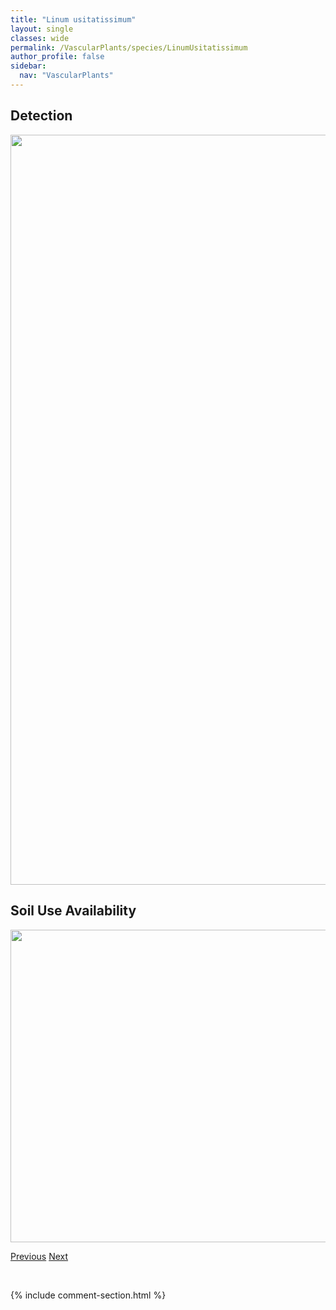 ```yaml
---
title: "Linum usitatissimum"
layout: single
classes: wide
permalink: /VascularPlants/species/LinumUsitatissimum
author_profile: false
sidebar:
  nav: "VascularPlants"
---
```


<h2>Detection</h2>

<a href="https://drive.google.com/uc?export=view&id=1VaP0LxjbXvjNPY3cNh76HmnF3eWB2kBy">
<img src="https://drive.google.com/uc?export=view&id=1VaP0LxjbXvjNPY3cNh76HmnF3eWB2kBy" height = "1200" width = "800">
</a>


<h2>Soil Use Availability</h2>

<a href="https://drive.google.com/uc?export=view&id=12CcEthc-emFaySV_9dlWUkMfZx6UuU6Q">
<img src="https://drive.google.com/uc?export=view&id=12CcEthc-emFaySV_9dlWUkMfZx6UuU6Q" height = "500" width = "1000">
</a>


<a href="/DevelopmentWebsite/VascularPlants/species/LinumLewisii" class="pagination--pager" title="Linum lewisii">Previous</a> <a href="/DevelopmentWebsite/VascularPlants/species/LiparisLoeselii" class="pagination--pager" title="Liparis loeselii">Next</a>

<p>&nbsp;</p>

{% include comment-section.html %}
